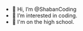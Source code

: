 - 👋 Hi, I’m @ShabanCoding
- 👀 I’m interested in coding.
- 🌱 I'm on the high school.

<!---
ShabanCoding/ShabanCoding is a ✨ special ✨ repository because its `README.md` (this file) appears on your GitHub profile.
You can click the Preview link to take a look at your changes.
--->
